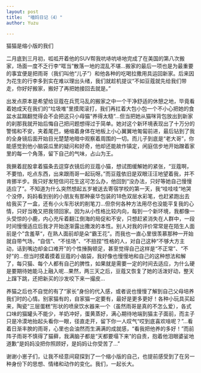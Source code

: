 ```yaml
---
layout: post
title:  "喵妈日记（4）"
author: Yuzu

---
```

猫猫是缩小版的我们

二月底到三月初，呱呱开着他的SUV帮我吭哧吭哧地完成了在美国的第八次搬家，场面一度不乏行李“哐当”散落一地的混乱不堪…搬家的最后一项也是为最重要的事宜便是把雨哥（我们叫他“儿子”）和他各种的吃喝拉撒用具运回新家。后来因为花生的行李多到实在难以理出头绪，我们就趁机提议“不如豆蔻就先给我们带走，你好好搬家，搬好了再把她接回去就是。”

出发点原本是希望给豆蔻在兵荒马乱的搬家之中一个干净舒适的休憩之地，毕竟看着她成天在我们的“垃圾堆”里摸爬滚打，我们再扛着大包小包一个不小心把她的食盆水盆踹翻觉得会不会把这只小母猫“养得太糙“…但当把她从猫咪背包放出到新家的刹那我就开始后悔自己把问题想得过于简单。她对这个新环境表现出了十万分的警惕和不安，夹着尾巴，蜷缩着身体在地板上小心翼翼地匍匐前进，最后钻到了我的全身镜后面开始目光楚楚地暗中观察着周围的一切。而儿子到底是“老大哥”，你能感觉到他小脑袋瓜里的疑问和好奇，他却还能故作镇定，闲庭信步地开始蹭着家里的每一个角落，留下自己的气味，占山为王。

我撅着屁股拿着猫条去逗穿衣镜后的豆蔻小猫，想试图缓解她的紧张，“豆蔻啊，不要怕，吃点东西，出来跟雨哥一起玩呀。”而豆蔻依旧是双眼汪汪地望着我，并不肯挪半步。我只好发短信问花生这可怎么办，他回到“没办法，只好等她自己慢慢适应了”。不知道为什么突然想起五岁被送去寄宿学校的第一天，我“哇哇哇“地哭个没停，妈妈看到别的小朋友有那种豪华包装的18色双层水彩笔，也赶紧跑出去给我买了一盒，还有小火车形状的削笔刀…但奈何各种方法用尽也没能平复我的心情，只好当晚又把我领回家。因为从小性格比较内向，每到一个新环境，我都像一头受惊的小鹿，内心充斥着翻江倒海的局促和不安，只想赶紧消失在人群中，一段时间慢慢适应后我才开始逐渐露出撒泼的本性。别人对我的评价常常是在陌生人面前是个”含羞草“，在熟人面前却是朵“霸王花”。而我也一直心里很羡慕那种一开始就自带气场，“自信”、“不怯场”、“不扭捏”性格的人，对自己这种“不够大方主动，话到嘴边却金口难开”的个性捶胸顿足，甚至觉得自己这样是“不正常”、“不好”的…但当时摸着摸着豆蔻的小脑袋，我好像也慢慢地和自己的这种想法和解了，每只猫、每个人都有自己的脾性，如果就是需要一定的时间去适应，为什么硬是要期待她能马上融入呢…果然，两三天之后，豆蔻又恢复了她的活泼好动，整天上蹿下跳，还把新买的沙发咬下来一撮皮…

养猫之后也不自觉的有了“家长”身份的代入感，或者说也慢慢了解到自己父母培养我们时的心情。别家猫有的，自家猫一定要有，最好是更多更好！各种小玩具买起来，陶瓷“三层蛋糕”形状的喷泉饮水器来一个（虽然雨哥是真的不怎么爱），各式口味的猫罐头不能少，羊奶冲好，蛋黄蒸好，满心期待地端到猫主子面前，而主子只是冷漠地抬起头看你一眼，径直走开，留下你一人叹气“哎到底喜欢啥呢？”…看着日渐丰腴的雨哥，心里也会油然而生满满的成就感，“看我把他养的多好！”而前阵子雨哥不慎得了猫藓，我满脑子都是“天都要塌下来”的自责，抱着他泪眼婆娑地道歉“是妈妈没把你照顾好，是妈妈让你受苦了…”

谢谢小崽子们，让我不经意间窥探到了一个缩小版的自己，也提前感受到了在另一种身份下的思想、情绪和动作的变化。我们，一起长大。
